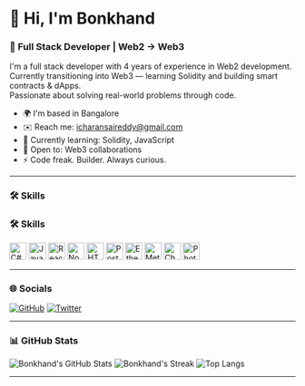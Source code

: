 # 👋 Hi, I'm Bonkhand

### 🚀 Full Stack Developer | Web2 → Web3

I'm a full stack developer with 4 years of experience in Web2 development.  
Currently transitioning into Web3 — learning Solidity and building smart contracts & dApps.  
Passionate about solving real-world problems through code.

- 🌍 I'm based in Bangalore  
- ✉️ Reach me: [icharansaireddy@gmail.com](mailto:icharansaireddy@gmail.com)  
- 🧠 Currently learning: Solidity, JavaScript  
- 🤝 Open to: Web3 collaborations  
- ⚡ Code freak. Builder. Always curious.

---

### 🛠️ Skills
### 🛠️ Skills

<p align="left">
  <img src="https://raw.githubusercontent.com/danielcranney/readme-generator/main/public/icons/skills/csharp-colored.svg" width="30" height="30" alt="C#" />
  <img src="https://raw.githubusercontent.com/danielcranney/readme-generator/main/public/icons/skills/javascript-colored.svg" width="30" height="30" alt="JavaScript" />
  <img src="https://raw.githubusercontent.com/danielcranney/readme-generator/main/public/icons/skills/react-colored.svg" width="30" height="30" alt="React" />
  <img src="https://raw.githubusercontent.com/danielcranney/readme-generator/main/public/icons/skills/nodejs-colored.svg" width="30" height="30" alt="Node.js" />
  <img src="https://raw.githubusercontent.com/danielcranney/readme-generator/main/public/icons/skills/html5-colored.svg" width="30" height="30" alt="HTML5" />
  <img src="https://raw.githubusercontent.com/danielcranney/readme-generator/main/public/icons/skills/postgresql-colored.svg" width="30" height="30" alt="PostgreSQL" />
  <img src="https://raw.githubusercontent.com/danielcranney/readme-generator/main/public/icons/skills/ethereum-colored.svg" width="30" height="30" alt="Ethereum" />
  <img src="https://raw.githubusercontent.com/danielcranney/readme-generator/main/public/icons/skills/metamask-colored.svg" width="30" height="30" alt="MetaMask" />
  <img src="https://raw.githubusercontent.com/danielcranney/readme-generator/main/public/icons/skills/chainlink-colored.svg" width="30" height="30" alt="Chainlink" />
  <img src="https://raw.githubusercontent.com/danielcranney/readme-generator/main/public/icons/skills/photoshop-colored.svg" width="30" height="30" alt="Photoshop" />
</p>

---

### 🌐 Socials

[![GitHub](https://img.shields.io/github/followers/bonkhand?logo=github&style=for-the-badge&color=0891b2)](https://github.com/bonkhand)
[![Twitter](https://img.shields.io/twitter/follow/0xbonkhand_apt?logo=twitter&style=for-the-badge&color=0891b2)](https://x.com/0xbonkhand_apt)

---

### 📊 GitHub Stats

![Bonkhand's GitHub Stats](https://github-readme-stats.vercel.app/api?username=bonkhand&show_icons=true&theme=radical)
![Bonkhand's Streak](https://github-readme-streak-stats.herokuapp.com/?user=bonkhand&theme=radical)
![Top Langs](https://github-readme-stats.vercel.app/api/top-langs/?username=bonkhand&layout=compact&theme=radical)

---


